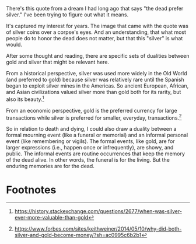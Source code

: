 There's this quote from a dream I had long ago that says "the dead prefer silver." I've been trying to figure out what it means. 

It's captured my interest for years. The image that came with the quote was of silver coins over a corpse's eyes. And an understanding, that what most people do to honor the dead does not matter, but that this "silver" is what would.

After some thought and reading, there are specific sets of dualities between gold and silver that might be relevant here.

From a historical perspective, silver was used more widely in the Old World (and preferred to gold) because silver was relatively rare until the Spanish began to exploit silver mines in the Americas. So ancient European, African, and Asian civilizations valued silver more than gold both for its rarity, but also its beauty.[^2]

From an economic perspective, gold is the preferred currency for large transactions while silver is preferred for smaller, everyday, transactions.[^1]

So in relation to death and dying, I could also draw a duality between a formal mourning event (like a funeral or memorial) and an informal personal event (like remembering or vigils). The formal events, like gold, are for larger expressions (i.e., happen once or infrequently), are showy, and public. The informal events are routine occurrences that keep the memory of the dead alive. In other words, the funeral is for the living. But the enduring memories are for the dead.

# Footnotes

[^1]: https://www.forbes.com/sites/keithweiner/2014/05/10/why-did-both-silver-and-gold-become-money/?sh=ac0995c6b2b1
[^2]: https://history.stackexchange.com/questions/2677/when-was-silver-ever-more-valuable-than-gold